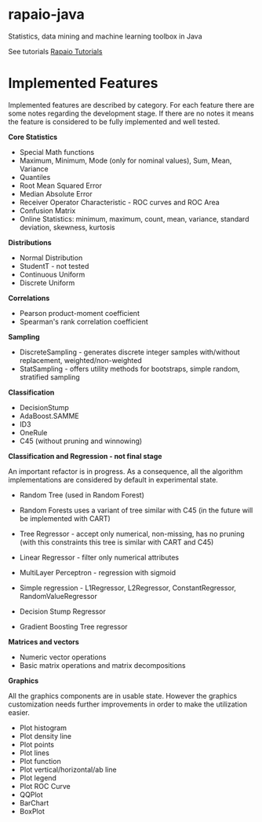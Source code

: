 rapaio-java
===========
Statistics, data mining and machine learning toolbox in Java

See tutorials [Rapaio Tutorials](http://padreati.github.io/rapaio/)

Implemented Features
====================
Implemented features are described by category. For each feature there are some
notes regarding the development stage. If there are no notes it means the feature
is considered to be fully implemented and well tested.

**Core Statistics**

* Special Math functions
* Maximum, Minimum, Mode (only for nominal values), Sum, Mean, Variance
* Quantiles
* Root Mean Squared Error
* Median Absolute Error
* Receiver Operator Characteristic - ROC curves and ROC Area
* Confusion Matrix
* Online Statistics: minimum, maximum, count, mean, variance, standard deviation, skewness, kurtosis

**Distributions**

* Normal Distribution
* StudentT - not tested
* Continuous Uniform
* Discrete Uniform

**Correlations**

* Pearson product-moment coefficient
* Spearman's rank correlation coefficient

**Sampling**

* DiscreteSampling - generates discrete integer samples with/without replacement, weighted/non-weighted
* StatSampling - offers utility methods for bootstraps, simple random, stratified sampling

**Classification**

* DecisionStump
* AdaBoost.SAMME
* ID3
* OneRule
* C45 (without pruning and winnowing)

**Classification and Regression - not final stage**

An important refactor is in progress. As a consequence, all the algorithm implementations
are considered by default in experimental state.

* Random Tree (used in Random Forest)
* Random Forests uses a variant of tree similar with C45 (in the future will be implemented with CART)

* Tree Regressor - accept only numerical, non-missing, has no pruning (with this constraints
this tree is similar with CART and C45)
* Linear Regressor - filter only numerical attributes
* MultiLayer Perceptron - regression with sigmoid
* Simple regression - L1Regressor, L2Regressor, ConstantRegressor, RandomValueRegressor
* Decision Stump Regressor
* Gradient Boosting Tree regressor

**Matrices and vectors**

* Numeric vector operations
* Basic matrix operations and matrix decompositions

**Graphics**

All the graphics components are in usable state. However the graphics customization needs
further improvements in order to make the utilization easier.

* Plot histogram
* Plot density line
* Plot points
* Plot lines
* Plot function
* Plot vertical/horizontal/ab line
* Plot legend
* Plot ROC Curve
* QQPlot
* BarChart
* BoxPlot
